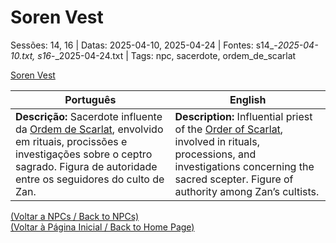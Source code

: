 
# Soren Vest

Sessões: 14, 16 | Datas: 2025-04-10, 2025-04-24 | Fontes: s14_-_2025-04-10.txt, s16_-_2025-04-24.txt | Tags: npc, sacerdote, ordem_de_scarlat

[Soren Vest](soren_vest.png)

| Português | English |
|-----------|---------|
| **Descrição:** Sacerdote influente da [Ordem de Scarlat](templo_ordem_de_scarlat.md), envolvido em rituais, procissões e investigações sobre o ceptro sagrado. Figura de autoridade entre os seguidores do culto de Zan. | **Description:** Influential priest of the [Order of Scarlat](templo_ordem_de_scarlat.md), involved in rituals, processions, and investigations concerning the sacred scepter. Figure of authority among Zan’s cultists. |

[(Voltar a NPCs / Back to NPCs)](npcs.md)  
[(Voltar à Página Inicial / Back to Home Page)](index.md)

